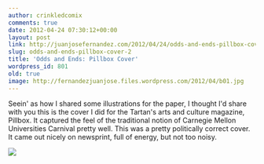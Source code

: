 ```yaml
---
author: crinkledcomix
comments: true
date: 2012-04-24 07:30:12+00:00
layout: post
link: http://juanjosefernandez.com/2012/04/24/odds-and-ends-pillbox-cover-2/
slug: odds-and-ends-pillbox-cover-2
title: 'Odds and Ends: Pillbox Cover'
wordpress_id: 801
old: true
image: http://fernandezjuanjose.files.wordpress.com/2012/04/b01.jpg
---
```


Seein' as how I shared some illustrations for the paper, I thought I'd share with you this is the cover I did for the Tartan's arts and culture magazine, Pillbox. It captured the feel of the traditional notion of Carnegie Mellon Universities Carnival pretty well. This was a pretty politically correct cover. It came out nicely on newsprint, full of energy, but not too noisy.

[![](http://fernandezjuanjose.files.wordpress.com/2012/04/b01.jpg)](http://fernandezjuanjose.files.wordpress.com/2012/04/b01.jpg)
